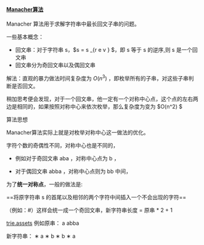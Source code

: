 #### [Manacher算法](https://blog.csdn.net/weixin_43501684/article/details/124325764?ops_request_misc=%257B%2522request%255Fid%2522%253A%2522168018530416800182149311%2522%252C%2522scm%2522%253A%252220140713.130102334..%2522%257D&request_id=168018530416800182149311&biz_id=0&utm_medium=distribute.pc_search_result.none-task-blog-2~all~top_positive~default-2-124325764-null-null.142^v80^control,201^v4^add_ask,239^v2^insert_chatgpt&utm_term=manacher%20%E7%AE%97%E6%B3%95%20&spm=1018.2226.3001.4187)

 Manacher 算法用于求解字符串中最长回文子串的问题。

 一些基本概念：

- 回文串：对于字符串  s，$s = s _{r e v } $，即 s 等于 s 的逆序,则 s 是一个回文串
- 回文串分为奇回文串以及偶回文串

 

解法：直观的暴力做法时间复杂度为  $O(n^3)$ ，即枚举所有的子串，对这些子串判断是否回文。

稍加思考便会发现，对于一个回文串，他一定有一个对称中心点，这个点的左右两边是相同的，如果按照对称中心来依次枚举，那么复杂度为变为 $O(n^2) $ 
 

算法思想

Manacher算法实际上就是对枚举对称中心这一做法的优化。

字符个数的奇偶性不同，对称中心也是不同的，

- 例如对于奇回文串  aba  ，对称中心点为 b  ，

- 对于偶回文串 abba ，对称中心点则为  bb  中间，

为了**统一对称点**，一般的做法是:

==将原字符串 s  的首尾以及相邻的两个字符中间插入一个不会出现的字符==

（例如：#）这样会统一成一个奇回文串，新字符串长度 = 原串 * 2 + 1

 [trie.assets](..\3.6-3.11\trie.assets) 例如原串：  a abba  

新字符串： ∗ a ∗ b ∗ b ∗ a  
 

 